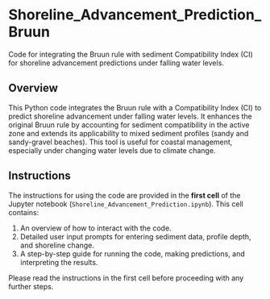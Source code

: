 # Shoreline_Advancement_Prediction_Bruun
Code for integrating the Bruun rule with sediment Compatibility Index (CI) for shoreline advancement predictions under falling water levels.

## Overview
This Python code integrates the Bruun rule with a Compatibility Index (CI) to predict shoreline advancement under falling water levels. It enhances the original Bruun rule by accounting for sediment compatibility in the active zone and extends its applicability to mixed sediment profiles (sandy and sandy-gravel beaches). This tool is useful for coastal management, especially under changing water levels due to climate change.

## Instructions
The instructions for using the code are provided in the **first cell** of the Jupyter notebook (`Shoreline_Advancement_Prediction.ipynb`). This cell contains:
1. An overview of how to interact with the code.
2. Detailed user input prompts for entering sediment data, profile depth, and shoreline change.
3. A step-by-step guide for running the code, making predictions, and interpreting the results.

Please read the instructions in the first cell before proceeding with any further steps.
